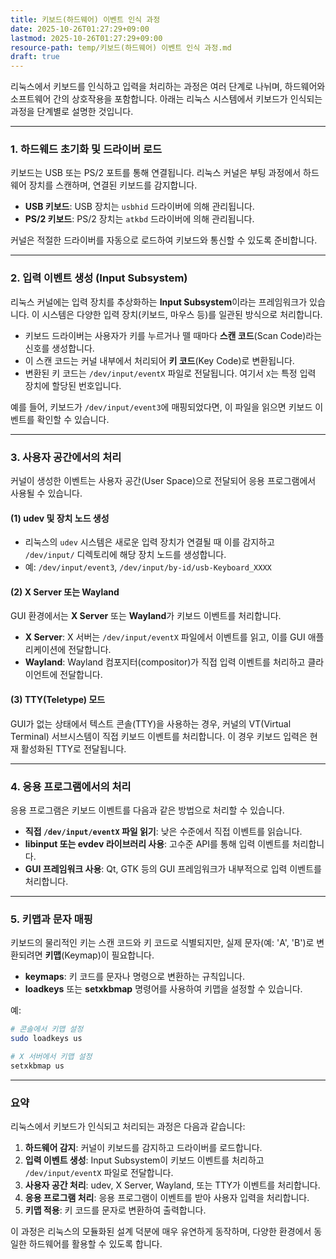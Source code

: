```yaml
---
title: 키보드(하드웨어) 이벤트 인식 과정
date: 2025-10-26T01:27:29+09:00
lastmod: 2025-10-26T01:27:29+09:00
resource-path: temp/키보드(하드웨어) 이벤트 인식 과정.md
draft: true
---
```

리눅스에서 키보드를 인식하고 입력을 처리하는 과정은 여러 단계로 나뉘며, 하드웨어와 소프트웨어 간의 상호작용을 포함합니다. 아래는 리눅스 시스템에서 키보드가 인식되는 과정을 단계별로 설명한 것입니다.

---

### 1. **하드웨드 초기화 및 드라이버 로드**
키보드는 USB 또는 PS/2 포트를 통해 연결됩니다. 리눅스 커널은 부팅 과정에서 하드웨어 장치를 스캔하며, 연결된 키보드를 감지합니다.

- **USB 키보드**: USB 장치는 `usbhid` 드라이버에 의해 관리됩니다.
- **PS/2 키보드**: PS/2 장치는 `atkbd` 드라이버에 의해 관리됩니다.

커널은 적절한 드라이버를 자동으로 로드하여 키보드와 통신할 수 있도록 준비합니다.

---

### 2. **입력 이벤트 생성 (Input Subsystem)**
리눅스 커널에는 입력 장치를 추상화하는 **Input Subsystem**이라는 프레임워크가 있습니다. 이 시스템은 다양한 입력 장치(키보드, 마우스 등)를 일관된 방식으로 처리합니다.

- 키보드 드라이버는 사용자가 키를 누르거나 뗄 때마다 **스캔 코드**(Scan Code)라는 신호를 생성합니다.
- 이 스캔 코드는 커널 내부에서 처리되어 **키 코드**(Key Code)로 변환됩니다.
- 변환된 키 코드는 `/dev/input/eventX` 파일로 전달됩니다. 여기서 `X`는 특정 입력 장치에 할당된 번호입니다.

예를 들어, 키보드가 `/dev/input/event3`에 매핑되었다면, 이 파일을 읽으면 키보드 이벤트를 확인할 수 있습니다.

---

### 3. **사용자 공간에서의 처리**
커널이 생성한 이벤트는 사용자 공간(User Space)으로 전달되어 응용 프로그램에서 사용될 수 있습니다.

#### (1) **udev 및 장치 노드 생성**
- 리눅스의 `udev` 시스템은 새로운 입력 장치가 연결될 때 이를 감지하고 `/dev/input/` 디렉토리에 해당 장치 노드를 생성합니다.
- 예: `/dev/input/event3`, `/dev/input/by-id/usb-Keyboard_XXXX`

#### (2) **X Server 또는 Wayland**
GUI 환경에서는 **X Server** 또는 **Wayland**가 키보드 이벤트를 처리합니다.

- **X Server**: X 서버는 `/dev/input/eventX` 파일에서 이벤트를 읽고, 이를 GUI 애플리케이션에 전달합니다.
- **Wayland**: Wayland 컴포지터(compositor)가 직접 입력 이벤트를 처리하고 클라이언트에 전달합니다.

#### (3) **TTY(Teletype) 모드**
GUI가 없는 상태에서 텍스트 콘솔(TTY)을 사용하는 경우, 커널의 VT(Virtual Terminal) 서브시스템이 직접 키보드 이벤트를 처리합니다. 이 경우 키보드 입력은 현재 활성화된 TTY로 전달됩니다.

---

### 4. **응용 프로그램에서의 처리**
응용 프로그램은 키보드 이벤트를 다음과 같은 방법으로 처리할 수 있습니다.

- **직접 `/dev/input/eventX` 파일 읽기**: 낮은 수준에서 직접 이벤트를 읽습니다.
- **libinput 또는 evdev 라이브러리 사용**: 고수준 API를 통해 입력 이벤트를 처리합니다.
- **GUI 프레임워크 사용**: Qt, GTK 등의 GUI 프레임워크가 내부적으로 입력 이벤트를 처리합니다.

---

### 5. **키맵과 문자 매핑**
키보드의 물리적인 키는 스캔 코드와 키 코드로 식별되지만, 실제 문자(예: 'A', 'B')로 변환되려면 **키맵**(Keymap)이 필요합니다.

- **keymaps**: 키 코드를 문자나 명령으로 변환하는 규칙입니다.
- **loadkeys** 또는 **setxkbmap** 명령어를 사용하여 키맵을 설정할 수 있습니다.

예:
```bash
# 콘솔에서 키맵 설정
sudo loadkeys us

# X 서버에서 키맵 설정
setxkbmap us
```

---

### 요약
리눅스에서 키보드가 인식되고 처리되는 과정은 다음과 같습니다:

1. **하드웨어 감지**: 커널이 키보드를 감지하고 드라이버를 로드합니다.
2. **입력 이벤트 생성**: Input Subsystem이 키보드 이벤트를 처리하고 `/dev/input/eventX` 파일로 전달합니다.
3. **사용자 공간 처리**: udev, X Server, Wayland, 또는 TTY가 이벤트를 처리합니다.
4. **응용 프로그램 처리**: 응용 프로그램이 이벤트를 받아 사용자 입력을 처리합니다.
5. **키맵 적용**: 키 코드를 문자로 변환하여 출력합니다.

이 과정은 리눅스의 모듈화된 설계 덕분에 매우 유연하게 동작하며, 다양한 환경에서 동일한 하드웨어를 활용할 수 있도록 합니다.